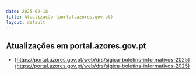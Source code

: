 ```yaml
---
date: 2025-02-18
title: Atualização (portal.azores.gov.pt)
layout: default
---
```

## Atualizações em portal.azores.gov.pt

* [https://portal.azores.gov.pt/web/drs/sigica-boletins-informativos-2025](https://portal.azores.gov.pt/web/drs/sigica-boletins-informativos-2025)

